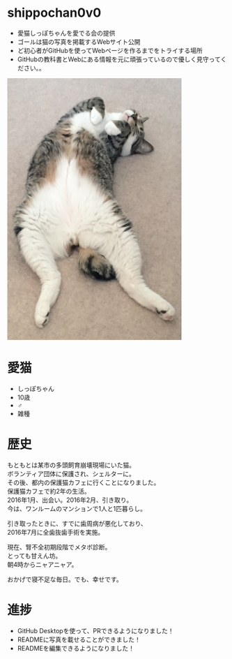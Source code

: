 # shippochan0v0  
* 愛猫しっぽちゃんを愛でる会の提供  
* ゴールは猫の写真を掲載するWebサイト公開  
* ど初心者がGitHubを使ってWebページを作るまでをトライする場所  
* GitHubの教科書とWebにある情報を元に頑張っているので優しく見守ってください。。
<img src="https://github.com/Mizuho0v0/Photo/blob/master/IMG_1706.JPG?raw=true" alt="しっぽちゃん" title="サンプル" width="400" height="600">  

# 愛猫  
* しっぽちゃん  
* 10歳  
* ♂  
* 雑種  

# 歴史  
もともとは某市の多頭飼育崩壊現場にいた猫。  
ボランティア団体に保護され、シェルターに。  
その後、都内の保護猫カフェに行くことになりました。  
保護猫カフェで約2年の生活。  
2016年1月、出会い。2016年2月、引き取り。  
今は、ワンルームのマンションで1人と1匹暮らし。  

引き取ったときに、すでに歯周病が悪化しており、  
2016年7月に全歯抜歯手術を実施。  

現在、腎不全初期段階でメタボ診断。  
とっても甘えん坊。  
朝4時からニャアニャア。  

おかげで寝不足な毎日。でも、幸せです。  

# 進捗  
* GitHub Desktopを使って、PRできるようになりました！
* READMEに写真を載せることができました！
* READMEを編集できるようになりました！

